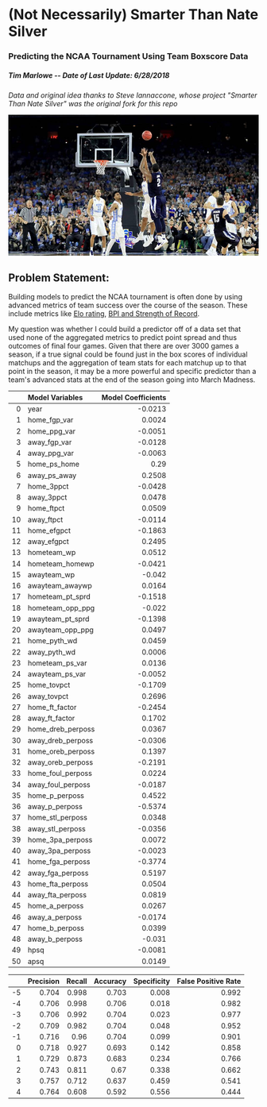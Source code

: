 # (Not Necessarily) Smarter Than Nate Silver
### Predicting the NCAA Tournament Using Team Boxscore Data
##### Tim Marlowe -- Date of Last Update: 6/28/2018

_Data and original idea thanks to Steve Iannaccone, whose project "Smarter Than Nate Silver" was the original fork for this repo_

![Kris Jenkins hits a buzzer beater](https://github.com/timmarlowe/smarter-than-nate-silver/blob/master/images/kris-jenkins-villanova-buzzer-beat-shot-4516-getty-ftrjpg_fxtkh1vphf341td70sn7qpiql.jpg)

## Problem Statement:
Building models to predict the NCAA tournament is often done by using advanced metrics of team success over the course of the season. These include metrics like
[Elo rating](https://en.wikipedia.org/wiki/Elo_rating_system), [BPI and Strength of Record](http://www.espn.com/blog/statsinfo/post/_/id/125994/bpi-and-strength-of-record-what-are-they-and-how-are-they-derived).

My question was whether I could build a predictor off of a data set that used none of the aggregated metrics to predict point spread and thus outcomes of final four games. Given that there are over 3000 games a season, if a true signal could be found just in the box scores of individual matchups and the aggregation of team stats for each matchup up to that point in the season, it may be a more powerful and specific predictor than a team's advanced stats at the end of the season going into March Madness.



|    | Model Variables         |   Model Coefficients |
|---:|:------------------|---------------:|
|  0 | year              |        -0.0213 |
|  1 | home_fgp_var      |         0.0024 |
|  2 | home_ppg_var      |        -0.0051 |
|  3 | away_fgp_var      |        -0.0128 |
|  4 | away_ppg_var      |        -0.0063 |
|  5 | home_ps_home      |         0.29   |
|  6 | away_ps_away      |         0.2508 |
|  7 | home_3ppct        |        -0.0428 |
|  8 | away_3ppct        |         0.0478 |
|  9 | home_ftpct        |         0.0509 |
| 10 | away_ftpct        |        -0.0114 |
| 11 | home_efgpct       |        -0.1863 |
| 12 | away_efgpct       |         0.2495 |
| 13 | hometeam_wp       |         0.0512 |
| 14 | hometeam_homewp   |        -0.0421 |
| 15 | awayteam_wp       |        -0.042  |
| 16 | awayteam_awaywp   |         0.0164 |
| 17 | hometeam_pt_sprd  |        -0.1518 |
| 18 | hometeam_opp_ppg  |        -0.022  |
| 19 | awayteam_pt_sprd  |        -0.1398 |
| 20 | awayteam_opp_ppg  |         0.0497 |
| 21 | home_pyth_wd      |         0.0459 |
| 22 | away_pyth_wd      |         0.0006 |
| 23 | hometeam_ps_var   |         0.0136 |
| 24 | awayteam_ps_var   |        -0.0052 |
| 25 | home_tovpct       |        -0.1709 |
| 26 | away_tovpct       |         0.2696 |
| 27 | home_ft_factor    |        -0.2454 |
| 28 | away_ft_factor    |         0.1702 |
| 29 | home_dreb_perposs |         0.0367 |
| 30 | away_dreb_perposs |        -0.0306 |
| 31 | home_oreb_perposs |         0.1397 |
| 32 | away_oreb_perposs |        -0.2191 |
| 33 | home_foul_perposs |         0.0224 |
| 34 | away_foul_perposs |        -0.0187 |
| 35 | home_p_perposs    |         0.4522 |
| 36 | away_p_perposs    |        -0.5374 |
| 37 | home_stl_perposs  |         0.0348 |
| 38 | away_stl_perposs  |        -0.0356 |
| 39 | home_3pa_perposs  |         0.0072 |
| 40 | away_3pa_perposs  |        -0.0023 |
| 41 | home_fga_perposs  |        -0.3774 |
| 42 | away_fga_perposs  |         0.5197 |
| 43 | home_fta_perposs  |         0.0504 |
| 44 | away_fta_perposs  |         0.0819 |
| 45 | home_a_perposs    |         0.0267 |
| 46 | away_a_perposs    |        -0.0174 |
| 47 | home_b_perposs    |         0.0399 |
| 48 | away_b_perposs    |        -0.031  |
| 49 | hpsq              |        -0.0081 |
| 50 | apsq              |         0.0149 |


|    |   Precision |   Recall |   Accuracy |   Specificity |   False Positive Rate |
|---:|------------:|---------:|-----------:|--------------:|----------------------:|
| -5 |       0.704 |    0.998 |      0.703 |         0.008 |                 0.992 |
| -4 |       0.706 |    0.998 |      0.706 |         0.018 |                 0.982 |
| -3 |       0.706 |    0.992 |      0.704 |         0.023 |                 0.977 |
| -2 |       0.709 |    0.982 |      0.704 |         0.048 |                 0.952 |
| -1 |       0.716 |    0.96  |      0.704 |         0.099 |                 0.901 |
|  0 |       0.718 |    0.927 |      0.693 |         0.142 |                 0.858 |
|  1 |       0.729 |    0.873 |      0.683 |         0.234 |                 0.766 |
|  2 |       0.743 |    0.811 |      0.67  |         0.338 |                 0.662 |
|  3 |       0.757 |    0.712 |      0.637 |         0.459 |                 0.541 |
|  4 |       0.764 |    0.608 |      0.592 |         0.556 |                 0.444 |
